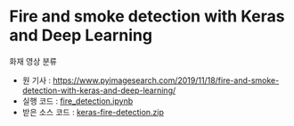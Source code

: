 # Fire and smoke detection with Keras and Deep Learning

화재 영상 분류

- 원 기사 : https://www.pyimagesearch.com/2019/11/18/fire-and-smoke-detection-with-keras-and-deep-learning/
- 실행 코드 : [fire_detection.ipynb](fire_detection.ipynb)
- 받은 소스 코드 : [keras-fire-detection.zip](keras-fire-detection.zip)
